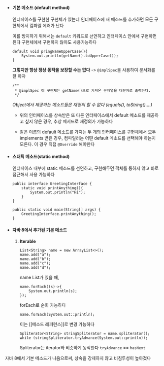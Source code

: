 - #### 기본 메소드 (default method)
	인터페이스를 구현한 구현체가 있는데
	인터페이스에 새 메소드를 추가하면 모든 구현체에서 컴파일 에러가 난다
	
	이를 방지하기 위해서는
	``default`` 키워드로 선언하고 인터페이스 안에서 구현하면 된다
	구현체에서 구현하지 않아도 사용가능하다
	
	```
	default void pringNameUpperCase(){  
	    System.out.println(getName().toUpperCase());  
	}
	```
	
	**그렇지만 항상 정상 동작을 보장할 수는 없다**
	-> ``@implSpec``을 사용하여 문서화를 잘 하자
	```
	/**  
	 * @implSpec 이 구현체는 getName()으로 가져온 문자열을 대문자로 출력한다.  
	 */
	```
	
	*Object에서 제공하는 메소드들은 재정의 할 수 없다 (equals(), toString()....)*
	
	
	
	- 위의 인터페이스를 상속받은 또 다른 인터페이스에서 default 메소드를 제공하고 싶지 않은 경우, 추상 메서드로 재정의가 가능하다
	
	- 같은 이름의 default 메소드를 가지는 두 개의 인터페이스를 구현체에서 모두 implements 받은 경우, 컴파일러는 어떤 default 메소드를 선택해야 하는지 모른다. 이 경우 직접 ``@Override`` 해야한다



- #### 스태틱 메소드(static method)
	인터페이스 내부에 static 메소드를 선언하고, 구현해두면 객체를 통하지 않고 바로 접근해서 사용 가능하다
	```
	public interface GreetingInterface {  
	    static void printAnything(){  
	        System.out.println("Hi");  
	    }  
	}
	```
	
	```
	public static void main(String[] args) {  
	    GreetingInterface.printAnything();  
	}
	```


- #### 자바 8에서 추가된 기본 메소드
	1. **Iterable**
		```
		List<String> name = new ArrayList<>();  
		name.add("a");  
		name.add("b");  
		name.add("c");  
		name.add("d");
		```
		name List가 있을 때,
		```
		name.forEach((s)->{  
		    System.out.println(s);  
		});
		```
		forEach로 순회 가능하다
		
		```
		name.forEach(System.out::println);
		```
		이는 [[메소드 레퍼런스]]로 변경 가능하다
		
		
		```
		Spliterator<String> stringSpliterator = name.spliterator();  
		while (stringSpliterator.tryAdvance(System.out::println));
		```
		Spliterator는 iterator와 비슷하게 동작한다
		``tryAdvance`` == ``hasNext``



자바 8에서 기본 메소드가 나옴으로써, 상속을 강제하지 않고 비침투성이 높아졌다
